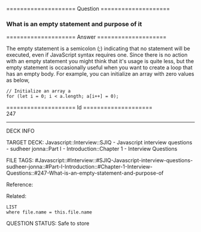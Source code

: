 ==================== Question ====================  

### What is an empty statement and purpose of it  

==================== Answer ====================  

The empty statement is a semicolon (;) indicating that no statement will be executed, even if JavaScript syntax requires one. Since there is no action with an empty statement you might think that it's usage is quite less, but the empty statement is occasionally useful when you want to create a loop that has an empty body. For example, you can initialize an array with zero values as below,

<!-- codeblock-start -->
<pre><code class="hljs language-javascript"><span class="hljs-comment">// Initialize an array a</span>
<span class="hljs-keyword">for</span> (<span class="hljs-keyword">let</span> i = <span class="hljs-number">0</span>; i &#x3C; a.<span class="hljs-property">length</span>; a[i++] = <span class="hljs-number">0</span>);
</code></pre>
<!-- codeblock-end -->

==================== Id ====================  
247

---

DECK INFO

TARGET DECK: Javascript::Interview::SJIQ - Javascript interview questions - sudheer jonna::Part I - Introduction::Chapter 1 - Interview Questions

FILE TAGS: #Javascript::#Interview::#SJIQ-Javascript-interview-questions-sudheer-jonna::#Part-I-Introduction::#Chapter-1-Interview-Questions::#247-What-is-an-empty-statement-and-purpose-of

Reference:

Related:

```dataview
LIST
where file.name = this.file.name
```

QUESTION STATUS: Safe to store
